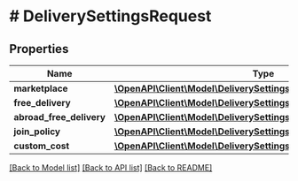 # # DeliverySettingsRequest

## Properties

Name | Type | Description | Notes
------------ | ------------- | ------------- | -------------
**marketplace** | [**\OpenAPI\Client\Model\DeliverySettingsRequestMarketplace**](DeliverySettingsRequestMarketplace.md) |  | [optional]
**free_delivery** | [**\OpenAPI\Client\Model\DeliverySettingsRequestFreeDelivery**](DeliverySettingsRequestFreeDelivery.md) |  | [optional]
**abroad_free_delivery** | [**\OpenAPI\Client\Model\DeliverySettingsRequestAbroadFreeDelivery**](DeliverySettingsRequestAbroadFreeDelivery.md) |  | [optional]
**join_policy** | [**\OpenAPI\Client\Model\DeliverySettingsResponseJoinPolicy**](DeliverySettingsResponseJoinPolicy.md) |  |
**custom_cost** | [**\OpenAPI\Client\Model\DeliverySettingsResponseCustomCost**](DeliverySettingsResponseCustomCost.md) |  |

[[Back to Model list]](../../README.md#models) [[Back to API list]](../../README.md#endpoints) [[Back to README]](../../README.md)
